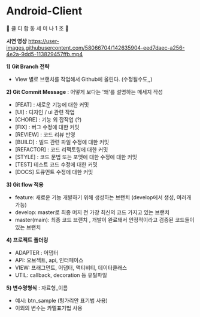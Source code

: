 # Android-Client
🌈 클 디 합 동 세 미 나 1 조 🌈

**시연 영상**
https://user-images.githubusercontent.com/58066704/142635904-eed7daec-a256-4e2a-9dd5-113829457ffb.mp4

**1) Git Branch 전략**   
  + View 별로 브랜치를 작업해서 Github에 올린다. (수정될수도,,)


**2) Git Commit Message**
  : 어떻게 보다는 '왜'를 설명하는 메세지 작성
  + [FEAT] : 새로운 기능에 대한 커밋
  + [UI] : 디자인 / ui 관련 작업
  + [CHORE] : 기능 외 잡작업 (?)
  + [FIX] : 버그 수정에 대한 커밋
  + [REVIEW] : 코드 리뷰 반영
  + [BUILD] : 빌드 관련 파일 수정에 대한 커밋
  + [REFACTOR] : 코드 리팩토링에 대한 커밋
  + [STYLE] : 코드 문법 또는 포맷에 대한 수정에 대한 커밋
  + [TEST] 테스트 코드 수정에 대한 커밋
  + [DOCS] 도큐먼트 수정에 대한 커밋




**3) Git flow 적용**
  + feature: 새로운 기능 개발하기 위해 생성하는 브랜치 (develop에서 생성, 여러개 가능)
  + develop: master로 최종 머지 전 가장 최신의 코드 가지고 있는 브랜치
  + master(main): 최종 코드 브랜치 , 개발이 완료돼서 안정적이라고 검증된 코드들이 있는 브랜치   


**4) 프로젝트 폴더링**
  + ADAPTER : 어댑터
  + API: 오브젝트, api, 인터페이스
  + VIEW: 프래그먼트, 어댑터, 액티비티, 데이터클래스
  + UTIL: callback, decoration 등 유틸파일

**5) 변수명형식**
: 자료형_이름   
+ 예시: btn_sample (헝가리안 표기법 사용)   
+ 이외의 변수는 카멜표기법 사용
